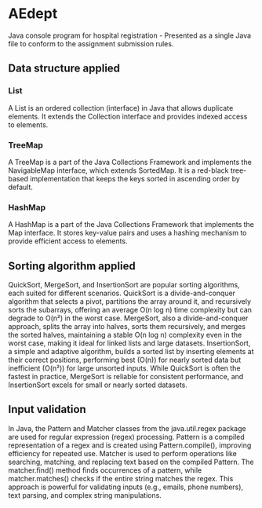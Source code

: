 # AEdept
Java console program for hospital registration - Presented as a single Java file to conform to the assignment submission rules.

## Data structure applied
### List
A List is an ordered collection (interface) in Java that allows duplicate elements. It extends the Collection interface and provides indexed access to elements.

### TreeMap
A TreeMap is a part of the Java Collections Framework and implements the NavigableMap interface, which extends SortedMap. It is a red-black tree-based implementation that keeps the keys sorted in ascending order by default.

### HashMap
A HashMap is a part of the Java Collections Framework that implements the Map interface. It stores key-value pairs and uses a hashing mechanism to provide efficient access to elements.


## Sorting algorithm applied

QuickSort, MergeSort, and InsertionSort are popular sorting algorithms, each suited for different scenarios. QuickSort is a divide-and-conquer algorithm that selects a pivot, partitions the array around it, and recursively sorts the subarrays, offering an average O(n log n) time complexity but can degrade to O(n²) in the worst case. MergeSort, also a divide-and-conquer approach, splits the array into halves, sorts them recursively, and merges the sorted halves, maintaining a stable O(n log n) complexity even in the worst case, making it ideal for linked lists and large datasets. InsertionSort, a simple and adaptive algorithm, builds a sorted list by inserting elements at their correct positions, performing best (O(n)) for nearly sorted data but inefficient (O(n²)) for large unsorted inputs. While QuickSort is often the fastest in practice, MergeSort is reliable for consistent performance, and InsertionSort excels for small or nearly sorted datasets.


## Input validation 
In Java, the Pattern and Matcher classes from the java.util.regex package are used for regular expression (regex) processing. Pattern is a compiled representation of a regex and is created using Pattern.compile(), improving efficiency for repeated use. Matcher is used to perform operations like searching, matching, and replacing text based on the compiled Pattern. The matcher.find() method finds occurrences of a pattern, while matcher.matches() checks if the entire string matches the regex. This approach is powerful for validating inputs (e.g., emails, phone numbers), text parsing, and complex string manipulations.

